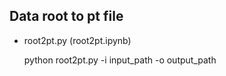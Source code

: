 ## Data root to pt file
- root2pt.py (root2pt.ipynb)


    python root2pt.py -i input_path -o output_path
